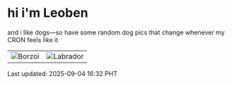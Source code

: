 # hi i'm Leoben

and i like dogs—so have some random dog pics that change whenever my CRON feels like it

|  |  |
|--------|----------|
| ![Borzoi](https://random-dog-vercel.vercel.app/api/random-borzoi?v=1756974758) | ![Labrador](https://random-dog-vercel.vercel.app/api/random-labrador?v=1756974758) |

Last updated: 2025-09-04 16:32 PHT
